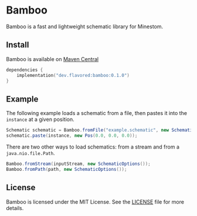 # Bamboo
Bamboo is a fast and lightweight schematic library for Minestom.

## Install
Bamboo is available on [Maven Central](https://central.sonatype.com/artifact/dev.flavored/bamboo)

```kts
dependencies {
    implementation("dev.flavored:bamboo:0.1.0")
}
```

## Example
The following example loads a schematic from a file, then pastes it into the `instance` at a given position.
```java
Schematic schematic = Bamboo.fromFile("example.schematic", new SchematicOptions());
schematic.paste(instance, new Pos(0.0, 0.0, 0.0));
```

There are two other ways to load schematics: from a stream and from a `java.nio.file.Path`.
```java
Bamboo.fromStream(inputStream, new SchematicOptions());
Bamboo.fromPath(path, new SchematicOptions());
```

## License
Bamboo is licensed under the MIT License. See the [LICENSE](LICENSE) file for more details.